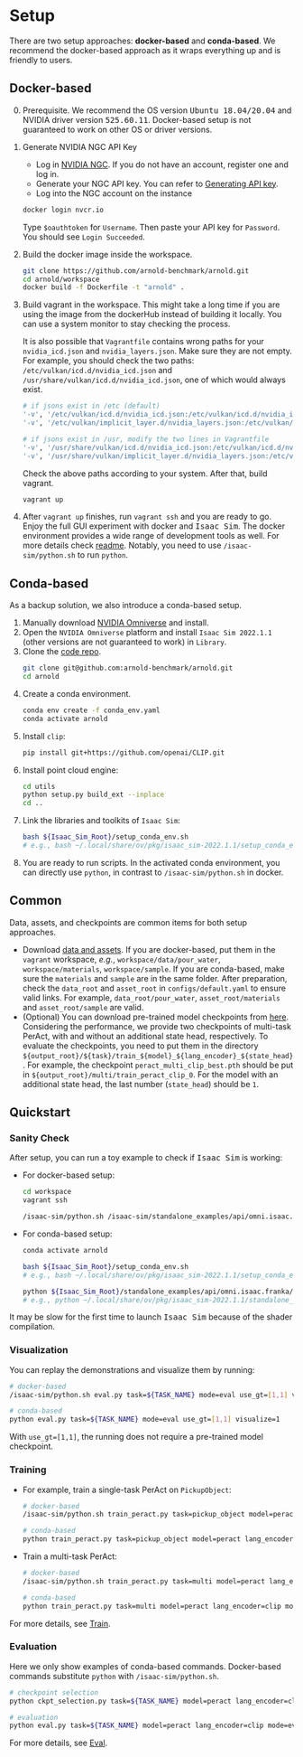 # Setup

There are two setup approaches: **docker-based** and **conda-based**. We recommend the docker-based approach as it wraps everything up and is friendly to users.

## Docker-based

0. Prerequisite. We recommend the OS version <tt>Ubuntu 18.04/20.04</tt> and NVIDIA driver version <tt>525.60.11</tt>. Docker-based setup is not guaranteed to work on other OS or driver versions.
1. Generate NVIDIA NGC API Key
   - Log in [NVIDIA NGC](https://catalog.ngc.nvidia.com/). If you do not have an account, register one and log in.
   - Generate your NGC API key. You can refer to [Generating API key](https://docs.nvidia.com/ngc/gpu-cloud/ngc-user-guide/index.html#generating-api-key).
   - Log into the NGC account on the instance
   ```bash
   docker login nvcr.io
   ```
   Type `$oauthtoken` for `Username`. Then paste your API key for `Password`. You should see `Login Succeeded`.
2. Build the docker image inside the workspace.
   ```bash
   git clone https://github.com/arnold-benchmark/arnold.git
   cd arnold/workspace
   docker build -f Dockerfile -t "arnold" .
   ```
3. Build vagrant in the workspace. This might take a long time if you are using the image from the dockerHub instead of building it locally. You can use a system monitor to stay checking the process.

   It is also possible that `Vagrantfile` contains wrong paths for your `nvidia_icd.json` and `nvidia_layers.json`. Make sure they are not empty. For example, you should check the two paths: `/etc/vulkan/icd.d/nvidia_icd.json` and `/usr/share/vulkan/icd.d/nvidia_icd.json`, one of which would always exist.

   ```ruby
   # if jsons exist in /etc (default)
   '-v', '/etc/vulkan/icd.d/nvidia_icd.json:/etc/vulkan/icd.d/nvidia_icd.json',
   '-v', '/etc/vulkan/implicit_layer.d/nvidia_layers.json:/etc/vulkan/implicit_layer.d/nvidia_layers.json',

   # if jsons exist in /usr, modify the two lines in Vagrantfile
   '-v', '/usr/share/vulkan/icd.d/nvidia_icd.json:/etc/vulkan/icd.d/nvidia_icd.json',
   '-v', '/usr/share/vulkan/implicit_layer.d/nvidia_layers.json:/etc/vulkan/implicit_layer.d/nvidia_layers.json',
   ```
   Check the above paths according to your system. After that, build vagrant.
   ```bash
   vagrant up
   ```
4. After `vagrant up` finishes, run `vagrant ssh` and you are ready to go. Enjoy the full GUI experiment with docker and <tt>Isaac Sim</tt>. The docker environment provides a wide range of development tools as well. For more details check [readme](./docker_readme.md). Notably, you need to use `/isaac-sim/python.sh` to run `python`.

## Conda-based

As a backup solution, we also introduce a conda-based setup.

1. Manually download [NVIDIA Omniverse](https://www.nvidia.com/en-us/omniverse/download/) and install.
2. Open the `NVIDIA Omniverse` platform and install `Isaac Sim 2022.1.1` (other versions are not guaranteed to work) in `Library`.
3. Clone the [code repo](https://github.com/arnold-benchmark/arnold).
   ```bash
   git clone git@github.com:arnold-benchmark/arnold.git
   cd arnold
   ```
4. Create a conda environment.
   ```bash
   conda env create -f conda_env.yaml
   conda activate arnold
   ```
5. Install `clip`:
   ```bash
   pip install git+https://github.com/openai/CLIP.git
   ```
6. Install point cloud engine:
   ```bash
   cd utils
   python setup.py build_ext --inplace
   cd ..
   ```
7. Link the libraries and toolkits of `Isaac Sim`:
   ```bash
   bash ${Isaac_Sim_Root}/setup_conda_env.sh
   # e.g., bash ~/.local/share/ov/pkg/isaac_sim-2022.1.1/setup_conda_env.sh
   ```
8. You are ready to run scripts. In the activated conda environment, you can directly use `python`, in contrast to `/isaac-sim/python.sh` in docker.

## Common

Data, assets, and checkpoints are common items for both setup approaches.
- Download [data and assets](https://drive.google.com/drive/folders/1yaEItqU9_MdFVQmkKA6qSvfXy_cPnKGA?usp=sharing). If you are docker-based, put them in the `vagrant` workspace, *e.g.*, `workspace/data/pour_water`, `workspace/materials`, `workspace/sample`. If you are conda-based, make sure the `materials` and `sample` are in the same folder. After preparation, check the `data_root` and `asset_root` in `configs/default.yaml` to ensure valid links. For example, `data_root/pour_water`, `asset_root/materials` and `asset_root/sample` are valid.
- (Optional) You can download pre-trained model checkpoints from [here](https://drive.google.com/drive/folders/1yaEItqU9_MdFVQmkKA6qSvfXy_cPnKGA). Considering the performance, we provide two checkpoints of multi-task PerAct, with and without an additional state head, respectively. To evaluate the checkpoints, you need to put them in the directory `${output_root}/${task}/train_${model}_${lang_encoder}_${state_head}`. For example, the checkpoint `peract_multi_clip_best.pth` should be put in `${output_root}/multi/train_peract_clip_0`. For the model with an additional state head, the last number (`state_head`) should be `1`.

## Quickstart

### Sanity Check

After setup, you can run a toy example to check if <tt>Isaac Sim</tt> is working:
- For docker-based setup:
  ```bash
  cd workspace
  vagrant ssh

  /isaac-sim/python.sh /isaac-sim/standalone_examples/api/omni.isaac.franka/pick_place.py
  ```
- For conda-based setup:
  ```bash
  conda activate arnold

  bash ${Isaac_Sim_Root}/setup_conda_env.sh
  # e.g., bash ~/.local/share/ov/pkg/isaac_sim-2022.1.1/setup_conda_env.sh

  python ${Isaac_Sim_Root}/standalone_examples/api/omni.isaac.franka/pick_place.py
  # e.g., python ~/.local/share/ov/pkg/isaac_sim-2022.1.1/standalone_examples/api/omni.isaac.franka/pick_place.py
  ```

It may be slow for the first time to launch <tt>Isaac Sim</tt> because of the shader compilation.

### Visualization

You can replay the demonstrations and visualize them by running:
```bash
# docker-based
/isaac-sim/python.sh eval.py task=${TASK_NAME} mode=eval use_gt=[1,1] visualize=1

# conda-based
python eval.py task=${TASK_NAME} mode=eval use_gt=[1,1] visualize=1
```

With `use_gt=[1,1]`, the running does not require a pre-trained model checkpoint.

### Training
- For example, train a single-task PerAct on `PickupObject`:
  ```bash
  # docker-based
  /isaac-sim/python.sh train_peract.py task=pickup_object model=peract lang_encoder=clip mode=train batch_size=8 steps=100000

  # conda-based
  python train_peract.py task=pickup_object model=peract lang_encoder=clip mode=train batch_size=8 steps=100000
  ```
- Train a multi-task PerAct:
  ```bash
  # docker-based
  /isaac-sim/python.sh train_peract.py task=multi model=peract lang_encoder=clip mode=train batch_size=8 steps=200000

  # conda-based
  python train_peract.py task=multi model=peract lang_encoder=clip mode=train batch_size=8 steps=200000
  ```

For more details, see [Train](../train/index.md).

### Evaluation
Here we only show examples of conda-based commands. Docker-based commands substitute `python` with `/isaac-sim/python.sh`.
```bash
# checkpoint selection
python ckpt_selection.py task=${TASK_NAME} model=peract lang_encoder=clip mode=eval visualize=0

# evaluation
python eval.py task=${TASK_NAME} model=peract lang_encoder=clip mode=eval visualize=0
```

For more details, see [Eval](../eval/index.md).
